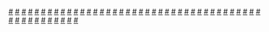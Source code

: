<a href="https://houhuayuan.vip/%e7%ba%a6%e7%bf%b0%e9%80%8a%e7%9a%84%e5%8d%81%e9%a1%b9%e6%83%a9%e7%bd%9a%e7%95%aa%e5%a4%96%e7%af%87-%e7%ac%ac%e5%9b%9b%e7%ab%a0">#</a>   <a href="https://houhuayuan.vip/%e5%a4%8f%e5%a2%a8%e7%9a%84%e5%81%87%e6%9c%9f%e5%8f%98%e8%a3%85%e7%94%9f%e6%b4%bb%e9%87%8d%e5%88%b6%e7%89%88-%e7%ac%ac%e4%ba%94%e7%ab%a0">#</a>   <a href="https://houhuayuan.vip/%e7%83%ad%e5%85%b5%e5%99%a8%e7%9a%84%e5%85%bb%e6%88%90-%e7%ac%ac%e4%ba%94%e5%8d%81%e4%b9%9d%e7%ab%a0">#</a>   <a href="https://houhuayuan.vip/%e6%b0%b4%e7%9a%84%e5%a4%8d%e4%bb%87-%e7%ac%ac%e5%85%ad%e7%ab%a0">#</a>   <a href="https://houhuayuan.vip/%e5%bc%82%e8%83%bd%e6%94%b6%e5%ae%b9%e6%89%80-%e7%ac%ac%e4%b8%83%e7%ab%a0">#</a>   <a href="https://houhuayuan.vip/%e6%9c%ac%e4%ba%ba%e4%b8%80%e6%ad%a5%e6%ad%a5%e6%88%90%e4%b8%ba%e6%8a%96m%e5%b0%8f%e4%bc%aa%e5%a8%98%e8%a2%ab%e8%b0%83%e6%95%99%e7%9a%84%e4%ba%8c%e4%b8%89%e4%ba%8b-%e7%ac%ac%e4%b8%80%e8%87%b3%e4%ba%94">#</a>   <a href="https://houhuayuan.vip/%e5%9b%bd%e5%ba%86%e5%81%87%e6%9c%9f%e5%a4%9c%e6%99%9a%e5%a4%96%e5%87%ba%e8%ae%b0">#</a>   <a href="https://houhuayuan.vip/%e6%b0%b4%e7%9a%84%e5%a4%8d%e4%bb%87-%e7%ac%ac%e4%ba%94%e7%ab%a0">#</a>   <a href="https://houhuayuan.vip/%e7%ba%a6%e7%bf%b0%e9%80%8a%e7%9a%84%e5%8d%81%e9%a1%b9%e6%83%a9%e7%bd%9a%e7%95%aa%e5%a4%96%e7%af%87-%e7%ac%ac%e4%b8%89%e7%ab%a0">#</a>   <a href="https://houhuayuan.vip/%e5%8f%98%e6%88%90%e5%a5%b3%e5%ad%a9%e5%ad%90%e8%bf%99%e7%a7%8d%e5%a5%bd%e4%ba%8b%e6%80%8e%e4%b9%88%e8%bd%ae%e4%b8%8d%e5%88%b0%e6%88%91-%e7%ac%ac%e4%b8%80%e7%ab%a0">#</a>   <a href="https://houhuayuan.vip/%e7%ba%a6%e7%bf%b0%e9%80%8a%e7%9a%84%e5%8d%81%e9%a1%b9%e6%83%a9%e7%bd%9a%e7%95%aa%e5%a4%96%e7%af%87-%e7%ac%ac%e4%ba%8c%e7%ab%a0">#</a>   <a href="https://houhuayuan.vip/%e6%b0%b4%e7%9a%84%e5%a4%8d%e4%bb%87-%e7%ac%ac%e5%9b%9b%e7%ab%a0">#</a>   <a href="https://houhuayuan.vip/%e6%b0%b4%e7%9a%84%e5%a4%8d%e4%bb%87-%e7%ac%ac%e4%b8%80%e8%87%b3%e4%b8%89%e7%ab%a0">#</a>   <a href="https://houhuayuan.vip/%e6%88%91%e6%88%90%e4%ba%86%e4%b8%80%e4%b8%aa%e8%af%95%e9%aa%8c%e5%93%81-%e7%ac%ac%e4%ba%8c%e5%8d%81%e5%9b%9b%e7%ab%a0">#</a>   <a href="https://houhuayuan.vip/%e7%ba%a6%e7%bf%b0%e9%80%8a%e7%9a%84%e5%8d%81%e9%a1%b9%e6%83%a9%e7%bd%9a%e7%95%aa%e5%a4%96%e7%af%87-%e7%ac%ac%e4%b8%80%e7%ab%a0">#</a>   <a href="https://houhuayuan.vip/%e6%96%b0%e4%b8%96%e7%ba%aa%e7%a6%8f%e9%9f%b3%e7%9b%91%e7%8b%b1%e7%95%aa%e5%a4%96-%e8%87%aa%e4%b8%bb%e8%b0%83%e6%95%99%e6%80%a7%e8%bd%ac%e6%b8%b8%e6%88%8f%e7%b3%bb%e7%bb%9f-%e7%ac%ac-3">#</a>   <a href="https://houhuayuan.vip/%e6%88%91%e6%88%90%e4%ba%86%e4%b8%80%e4%b8%aa%e8%af%95%e9%aa%8c%e5%93%81-%e7%ac%ac%e4%ba%8c%e5%8d%81%e4%b8%89%e7%ab%a0">#</a>   <a href="https://houhuayuan.vip/%e7%a9%bf%e8%b6%8a%e6%80%a7%e8%bd%ac%e5%88%b0%e5%a5%b3%e5%b0%8a%e7%94%b7%e5%8d%91%e7%9a%84%e4%b8%96%e7%95%8c%e4%be%9d%e6%97%a7%e5%be%97%e5%bd%93%e7%a4%be%e7%95%9c-%e7%ac%ac%e4%ba%8c%e7%ab%a0">#</a>   <a href="https://houhuayuan.vip/%e6%84%bf%e6%9c%9b%e7%9a%84%e4%bb%a3%e4%bb%b7%e5%89%8d%e4%bc%a0-%e7%ac%ac%e4%b8%80%e8%87%b3%e4%ba%94%e7%ab%a0">#</a>   <a href="https://houhuayuan.vip/%e6%88%91%e6%88%90%e4%ba%86%e4%b8%80%e4%b8%aa%e8%af%95%e9%aa%8c%e5%93%81-%e7%ac%ac%e4%ba%8c%e5%8d%81%e4%b8%80%e8%87%b3%e4%ba%8c%e5%8d%81%e4%ba%8c%e7%ab%a0">#</a>   <a href="https://houhuayuan.vip/%e6%96%b0%e4%b8%96%e7%ba%aa%e7%a6%8f%e9%9f%b3%e7%9b%91%e7%8b%b1%e7%95%aa%e5%a4%96-%e8%87%aa%e4%b8%bb%e8%b0%83%e6%95%99%e6%80%a7%e8%bd%ac%e6%b8%b8%e6%88%8f%e7%b3%bb%e7%bb%9f-%e7%ac%ac-2">#</a>   <a href="https://houhuayuan.vip/%e6%88%91%e7%9a%84%e4%bc%aa%e5%a8%98%e7%88%b6%e4%ba%b2-%e7%ac%ac%e4%b8%89%e8%87%b3%e5%9b%9b%e7%ab%a0">#</a>   <a href="https://houhuayuan.vip/%e6%96%b0%e4%b8%96%e7%ba%aa%e7%a6%8f%e9%9f%b3%e7%9b%91%e7%8b%b1%e7%95%aa%e5%a4%96-%e8%87%aa%e4%b8%bb%e8%b0%83%e6%95%99%e6%80%a7%e8%bd%ac%e6%b8%b8%e6%88%8f%e7%b3%bb%e7%bb%9f-%e7%ac%ac">#</a>   <a href="https://houhuayuan.vip/%e5%8f%98%e6%80%a7%e6%89%8b%e6%9c%af%e5%b7%a5%e4%bd%9c%e5%ae%a4-%e7%ac%ac%e4%ba%8c%e7%ab%a0">#</a>   <a href="https://houhuayuan.vip/%e6%ac%a2%e8%bf%8e%e6%9d%a5%e5%88%b0%e6%ac%b2%e6%9c%9b%e8%81%94%e9%82%a6%e4%b9%8b%e6%80%a7%e6%ac%b2%e6%9f%b4%e8%96%aa%e7%af%87-%e7%ac%ac%e5%8d%81%e4%b9%9d%e7%ab%a0">#</a>   <a href="https://houhuayuan.vip/%e7%83%ad%e5%85%b5%e5%99%a8%e7%9a%84%e5%85%bb%e6%88%90-%e7%ac%ac%e4%ba%94%e5%8d%81%e5%85%ab%e7%ab%a0">#</a>   <a href="https://houhuayuan.vip/%e6%88%91%e6%88%90%e4%ba%86%e4%b8%80%e4%b8%aa%e8%af%95%e9%aa%8c%e5%93%81-%e7%ac%ac%e5%8d%81%e4%b9%9d%e8%87%b3%e4%ba%8c%e5%8d%81%e7%ab%a0">#</a>   <a href="https://houhuayuan.vip/%e8%a2%ab%e5%89%8d%e8%be%88%e5%8f%98%e6%88%90%e5%a4%a7%e9%b8%a1%e5%b7%b4%e4%bc%aa%e5%a8%98%e9%ad%94%e6%b3%95%e5%b0%91%e5%a5%b3%e5%90%a7%ef%bc%81">#</a>   <a href="https://houhuayuan.vip/%e7%a9%bf%e8%b6%8a%e6%80%a7%e8%bd%ac%e5%88%b0%e5%a5%b3%e5%b0%8a%e7%94%b7%e5%8d%91%e7%9a%84%e4%b8%96%e7%95%8c%e9%87%8c%e4%be%9d%e6%97%a7%e6%98%af%e7%a4%be%e7%95%9c-%e7%ac%ac%e4%b8%80%e7%ab%a0">#</a>   <a href="https://houhuayuan.vip/%e8%bd%ac%e7%94%9f%e6%88%90%e4%b8%ba%e5%a5%b3%e4%bb%86%e5%90%8e%e7%9a%84%e5%bc%82%e4%b8%96%e7%95%8c%e7%94%9f%e6%b4%bb-%e7%ac%ac%e5%9b%9b%e5%8d%81%e4%ba%8c%e7%ab%a0">#</a>   <a href="https://houhuayuan.vip/%e4%b8%80%e4%b8%aa%e5%8f%8b%e5%96%84%ef%bc%88%e8%87%b3%e5%b0%91%e6%97%a0%e5%ae%b3%ef%bc%89%e7%9a%84%e7%be%a4%e6%98%9f%e7%8e%a9%e5%ae%b6%e7%9a%84%e5%86%92%e9%99%a9%e4%b9%8b%e6%97%85-%e7%ac%ac%e4%ba%8c">#</a>   <a href="https://houhuayuan.vip/%e6%88%91%e6%88%90%e4%ba%86%e4%b8%80%e4%b8%aa%e8%af%95%e9%aa%8c%e5%93%81-%e7%ac%ac%e5%8d%81%e4%b8%83%e8%87%b3%e5%8d%81%e5%85%ab%e7%ab%a0">#</a>   <a href="https://houhuayuan.vip/2200-%e7%ac%ac%e4%b8%80%e8%87%b3%e4%ba%8c%e7%ab%a0">#</a>   <a href="https://houhuayuan.vip/%e5%a4%b1%e5%bf%86ts%e5%b9%bc%e5%a6%bb%e8%a2%ab%e5%a4%ab%e5%90%9b%e5%a4%a7%e4%ba%ba%e5%be%81%e6%9c%8d-%e7%ac%ac%e4%b8%89%e7%ab%a0">#</a>   <a href="https://houhuayuan.vip/%e7%81%b5%e7%a7%8b-%e7%ac%ac%e4%b8%80%e7%ab%a0">#</a>   <a href="https://houhuayuan.vip/%e8%bd%ac%e7%94%9f%e6%88%90%e4%b8%ba%e5%a5%b3%e4%bb%86%e5%90%8e%e7%9a%84%e5%bc%82%e4%b8%96%e7%95%8c%e7%94%9f%e6%b4%bb-%e7%ac%ac%e5%9b%9b%e5%8d%81%e4%b8%80%e7%ab%a0">#</a>   <a href="https://houhuayuan.vip/%e6%88%91%e6%88%90%e4%ba%86%e4%b8%80%e4%b8%aa%e8%af%95%e9%aa%8c%e5%93%81-%e7%ac%ac%e5%8d%81%e5%85%ad%e7%ab%a0">#</a>   <a href="https://houhuayuan.vip/%e6%88%91%e6%88%90%e4%ba%86%e4%b8%80%e4%b8%aa%e8%af%95%e9%aa%8c%e5%93%81-%e7%ac%ac%e5%8d%81%e5%9b%9b%e7%ab%a0">#</a>   <a href="https://houhuayuan.vip/%e6%88%91%e6%88%90%e4%ba%86%e4%b8%80%e4%b8%aa%e8%af%95%e9%aa%8c%e5%93%81-%e7%ac%ac%e5%8d%81%e4%ba%8c%e7%ab%a0">#</a>   <a href="https://houhuayuan.vip/%e6%9c%ab%e4%b8%96%e4%b9%8b%e6%88%91%e8%83%bd%e5%8f%98%e8%ba%ab%e5%a5%b3%e4%b8%a7%e5%b0%b8-%e7%ac%ac%e4%ba%8c%e5%8d%81%e7%ab%a0">#</a>   <a href="https://houhuayuan.vip/%e5%a4%b1%e5%bf%86ts%e5%b9%bc%e5%a6%bb%e8%a2%ab%e5%a4%ab%e5%90%9b%e5%a4%a7%e4%ba%ba%e5%be%81%e6%9c%8d-%e7%ac%ac%e4%ba%8c%e7%ab%a0">#</a>   <a href="https://houhuayuan.vip/%e8%a2%ab%e6%b1%a1%e6%9f%93%e7%9a%84%e6%97%a0%e8%81%8a-%e7%95%aa%e5%a4%96%e7%af%87%e4%b8%80">#</a>   <a href="https://houhuayuan.vip/%e6%88%91%e6%88%90%e4%ba%86%e4%b8%80%e4%b8%aa%e8%af%95%e9%aa%8c%e5%93%81-%e7%ac%ac%e5%8d%81%e4%ba%94%e7%ab%a0">#</a>   <a href="https://houhuayuan.vip/%e6%ac%a2%e8%bf%8e%e6%9d%a5%e5%88%b0%e6%ac%b2%e6%9c%9b%e8%81%94%e9%82%a6%e4%b9%8b%e6%80%a7%e6%ac%b2%e6%9f%b4%e8%96%aa%e7%af%87-%e7%ac%ac%e5%8d%81%e5%85%ab%e7%ab%a0">#</a>   <a href="https://houhuayuan.vip/%e8%bd%ac%e7%94%9f%e6%88%90%e4%b8%ba%e5%a5%b3%e4%bb%86%e5%90%8e%e7%9a%84%e5%bc%82%e4%b8%96%e7%95%8c%e7%94%9f%e6%b4%bb-%e7%ac%ac%e5%9b%9b%e5%8d%81%e7%ab%a0">#</a>   <a href="https://houhuayuan.vip/%e7%b3%bb%e7%bb%9f%e8%b0%83%e6%95%99%e6%88%91%e6%88%90%e5%a5%b3%e7%8e%8b-%e7%ac%ac%e4%b8%80%e8%87%b3%e4%ba%8c%e7%ab%a0">#</a>   <a href="https://houhuayuan.vip/%e5%bc%82%e8%83%bd%e6%94%b6%e5%ae%b9%e6%89%80-%e7%ac%ac%e5%85%ad%e7%ab%a0">#</a>   <a href="https://houhuayuan.vip/%e8%a2%ab%e6%b1%a1%e6%9f%93%e7%9a%84%e6%97%a0%e8%81%8a-%e7%ac%ac%e4%b8%83%e7%ab%a0">#</a>   <a href="https://houhuayuan.vip/%e5%96%80%e5%85%b0%e5%9c%a3%e5%a5%b3%e6%98%af%e5%a5%b3%e5%ad%a9%e5%ad%90%e7%9a%84h%e7%ab%a0%e8%8a%82%e5%ad%98%e6%a1%a3%e7%82%b9">#</a>   <a href="https://houhuayuan.vip/%e6%88%90%e4%b8%ba%e9%ad%85%e9%ad%94%e5%90%8e%e7%9a%84%e7%99%be%e5%90%88%e4%ba%ba%e7%94%9f">#</a>   